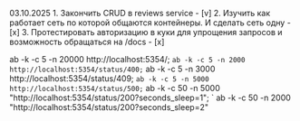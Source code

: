 03.10.2025
    1. Закончить CRUD в reviews service - [v]
    2. Изучить как работает сеть по которой общаются контейнеры. И сделать сеть одну - [x]
    3. Протестировать авторизацию в куки для упрощения запросов и возможность обращаться на /docs - [x]

ab -k -c 5 -n 20000 http://localhost:5354/; `
ab -k -c 5 -n 2000 http://localhost:5354/status/400; `
ab -k -c 5 -n 3000 http://localhost:5354/status/409; `
ab -k -c 5 -n 5000 http://localhost:5354/status/500; `
ab -k -c 50 -n 5000 "http://localhost:5354/status/200?seconds_sleep=1"; `
ab -k -c 50 -n 2000 "http://localhost:5354/status/200?seconds_sleep=2"
    